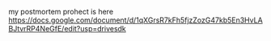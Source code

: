 my postmortem prohect is here
https://docs.google.com/document/d/1qXGrsR7kFh5fjzZozG47kb5En3HvLABJtvrRP4NeGfE/edit?usp=drivesdk

